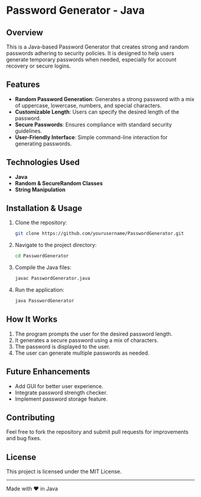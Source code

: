 # Password Generator - Java

## Overview
This is a Java-based Password Generator that creates strong and random passwords adhering to security policies. It is designed to help users generate temporary passwords when needed, especially for account recovery or secure logins.

## Features
- **Random Password Generation**: Generates a strong password with a mix of uppercase, lowercase, numbers, and special characters.
- **Customizable Length**: Users can specify the desired length of the password.
- **Secure Passwords**: Ensures compliance with standard security guidelines.
- **User-Friendly Interface**: Simple command-line interaction for generating passwords.

## Technologies Used
- **Java**
- **Random & SecureRandom Classes**
- **String Manipulation**

## Installation & Usage
1. Clone the repository:
   ```sh
   git clone https://github.com/yourusername/PasswordGenerator.git
   ```
2. Navigate to the project directory:
   ```sh
   cd PasswordGenerator
   ```
3. Compile the Java files:
   ```sh
   javac PasswordGenerator.java
   ```
4. Run the application:
   ```sh
   java PasswordGenerator
   ```

## How It Works
1. The program prompts the user for the desired password length.
2. It generates a secure password using a mix of characters.
3. The password is displayed to the user.
4. The user can generate multiple passwords as needed.

## Future Enhancements
- Add GUI for better user experience.
- Integrate password strength checker.
- Implement password storage feature.

## Contributing
Feel free to fork the repository and submit pull requests for improvements and bug fixes.

## License
This project is licensed under the MIT License.

---
Made with ❤️ in Java

